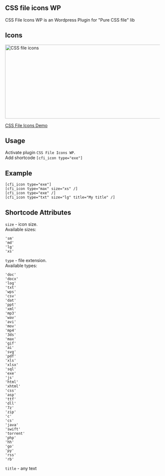 ## CSS file icons WP
CSS File Icons WP is an Wordpress Plugin for "Pure CSS file" lib

## Icons
[<img src="https://raw.githubusercontent.com/colorswall/CSS-file-icons/master/src/images/icons.png" alt="CSS file icons" data-canonical-src="https://raw.githubusercontent.com/colorswall/CSS-file-icons/master/src/images/icons.png" width="721" height="241" />](https://colorswall.github.io/CSS-file-icons/)

[CSS File Icons Demo](https://colorswall.github.io/CSS-file-icons/)

## Usage
Activate plugin `CSS File Icons WP`.<br />
Add shortcode `[cfi_icon type="exe"]`

## Example
```
[cfi_icon type="exe"]
[cfi_icon type="max" size="xs" /]
[cfi_icon type="exe" /]
[cfi_icon type="txt" size="lg" title="My title" /]
```

## Shortcode Attributes
`size` - icon size.<br />
Available sizes:
```
'sm'
'md'
'lg'
'xs'
```

`type` - file extension.<br />
Available types:
```
'doc'
'docx'
'log'
'txt'
'wps'
'csv'
'dat'
'ppt'
'xml'
'mp3'
'wav'
'avi'
'mov'
'mp4'
'3ds'
'max'
'gif'
'ai'
'svg'
'pdf'
'xls'
'xlsx'
'sql'
'exe'
'js'
'html'
'xhtml'
'css'
'asp'
'ttf'
'dll'
'7z'
'zip'
'c'
'cs'
'java'
'swift'
'torrent'
'php'
'hh'
'go'
'py'
'rss'
'rb'
```

`title` - any text
